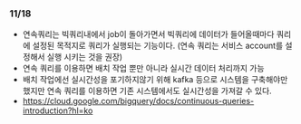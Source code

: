 ### 11/18
- 연속쿼리는 빅쿼리내에서 job이 돌아가면서 빅쿼리에 데이터가 들어올때마다 쿼리에 설정된 목적지로 쿼리가 실행되는 기능이다. (연속 쿼리는 서비스 account를 설정해서 실행 시키는 것을 권장)
- 연속 쿼리를 이용하면 배치 작업 뿐만 아니라 실시간 데이터 처리까지 가능
- 배치 작업에선 실시간성을 포기하지않기 위해 kafka 등으로 시스템을 구축해야만 했지만 연속 쿼리를 이용하면 기존 시스템에서도 실시간성을 가져갈 수 있다.
- https://cloud.google.com/bigquery/docs/continuous-queries-introduction?hl=ko

